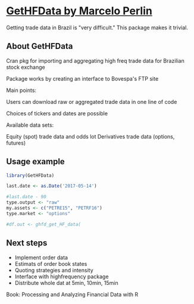 # [GetHFData by Marcelo Perlin](https://cran.r-project.org/web/packages/GetHFData/index.html)

Getting trade data in Brazil is "very difficult." This package
makes it trivial.

## About GetHFData

Cran pkg for importing and aggregating high freq trade data for Brazilian stock exchange

Package works by creating an interface to Bovespa's FTP site

Main points:

Users can download raw or aggregated trade data in one line of code

Choices of tickers and dates are possible

Available data sets:

Equity (spot) trade data and odds lot
Derivatives trade data (options, futures)

## Usage example

```r
library(GetHFData)

last.date <- as.Date('2017-05-14')

#last.date - 90
type.output <- "raw"
my.assets <- c("PETRE15", "PETRF16")
type.market <- "options"

#df.out <- ghfd_get_HF_data(
```

## Next steps

* Implement order data
* Estimats of order book states
* Quoting strategies and intensity
* Interface with highfrequency package
* Distribute whole dat at 5min, 10min, 15min

Book: Processing and Analyzing Financial Data with R

